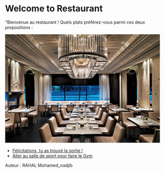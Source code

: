 
# Welcome to Restaurant

"Bienvenue au restaurant ! Quels plats préférez-vous parmi ces deux propositions :

![](R.jpg)
- [Félicitations, tu as trouvé la sortie !  ](<game over.md>)
- [Aller au salle de sport pour faire le Gym ](oualid_babaaissa_Gym.md)



Auteur : RAHAL Mohamed_nadjib 